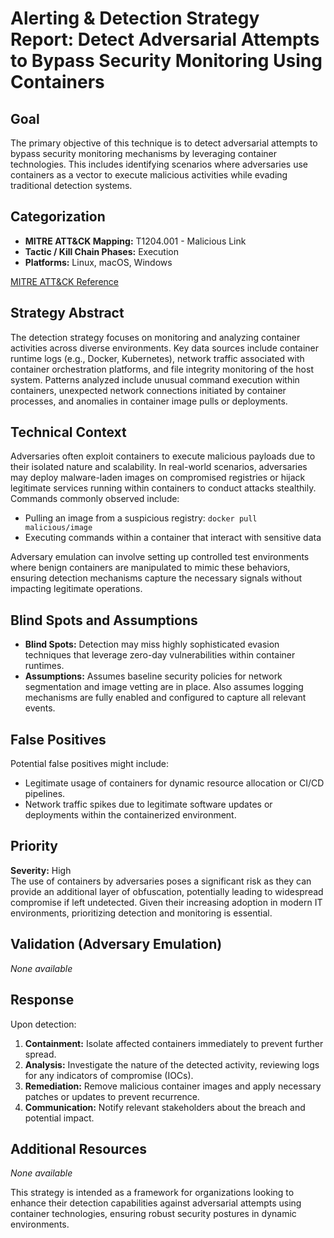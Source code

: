 # Alerting & Detection Strategy Report: Detect Adversarial Attempts to Bypass Security Monitoring Using Containers

## Goal
The primary objective of this technique is to detect adversarial attempts to bypass security monitoring mechanisms by leveraging container technologies. This includes identifying scenarios where adversaries use containers as a vector to execute malicious activities while evading traditional detection systems.

## Categorization
- **MITRE ATT&CK Mapping:** T1204.001 - Malicious Link
- **Tactic / Kill Chain Phases:** Execution
- **Platforms:** Linux, macOS, Windows

[MITRE ATT&CK Reference](https://attack.mitre.org/techniques/T1204/001)

## Strategy Abstract
The detection strategy focuses on monitoring and analyzing container activities across diverse environments. Key data sources include container runtime logs (e.g., Docker, Kubernetes), network traffic associated with container orchestration platforms, and file integrity monitoring of the host system. Patterns analyzed include unusual command execution within containers, unexpected network connections initiated by container processes, and anomalies in container image pulls or deployments.

## Technical Context
Adversaries often exploit containers to execute malicious payloads due to their isolated nature and scalability. In real-world scenarios, adversaries may deploy malware-laden images on compromised registries or hijack legitimate services running within containers to conduct attacks stealthily. Commands commonly observed include:
- Pulling an image from a suspicious registry: `docker pull malicious/image`
- Executing commands within a container that interact with sensitive data

Adversary emulation can involve setting up controlled test environments where benign containers are manipulated to mimic these behaviors, ensuring detection mechanisms capture the necessary signals without impacting legitimate operations.

## Blind Spots and Assumptions
- **Blind Spots:** Detection may miss highly sophisticated evasion techniques that leverage zero-day vulnerabilities within container runtimes.
- **Assumptions:** Assumes baseline security policies for network segmentation and image vetting are in place. Also assumes logging mechanisms are fully enabled and configured to capture all relevant events.

## False Positives
Potential false positives might include:
- Legitimate usage of containers for dynamic resource allocation or CI/CD pipelines.
- Network traffic spikes due to legitimate software updates or deployments within the containerized environment.

## Priority
**Severity:** High  
The use of containers by adversaries poses a significant risk as they can provide an additional layer of obfuscation, potentially leading to widespread compromise if left undetected. Given their increasing adoption in modern IT environments, prioritizing detection and monitoring is essential.

## Validation (Adversary Emulation)
*None available*

## Response
Upon detection:
1. **Containment:** Isolate affected containers immediately to prevent further spread.
2. **Analysis:** Investigate the nature of the detected activity, reviewing logs for any indicators of compromise (IOCs).
3. **Remediation:** Remove malicious container images and apply necessary patches or updates to prevent recurrence.
4. **Communication:** Notify relevant stakeholders about the breach and potential impact.

## Additional Resources
*None available*

This strategy is intended as a framework for organizations looking to enhance their detection capabilities against adversarial attempts using container technologies, ensuring robust security postures in dynamic environments.